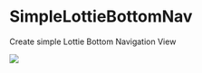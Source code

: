 # SimpleLottieBottomNav

Create simple Lottie Bottom Navigation View

![](https://i.ibb.co/gPbYq9C/ezgif-com-video-to-gif-2.gif)
